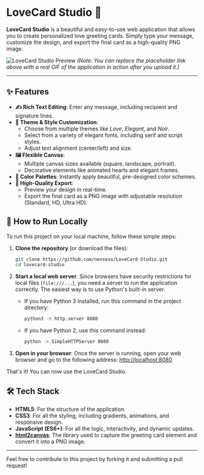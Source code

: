 # LoveCard Studio 💖

**LoveCard Studio** is a beautiful and easy-to-use web application that allows you to create personalized love greeting cards. Simply type your message, customize the design, and export the final card as a high-quality PNG image.

![LoveCard Studio Preview](https://user-images.githubusercontent.com/your-username/your-repo/placeholder.gif)
*(Note: You can replace the placeholder link above with a real GIF of the application in action after you upload it.)*

---

## ✨ Features

- **✍️ Rich Text Editing**: Enter any message, including recipient and signature lines.
- **🎨 Theme & Style Customization**:
  - Choose from multiple themes like *Love*, *Elegant*, and *Noir*.
  - Select from a variety of elegant fonts, including serif and script styles.
  - Adjust text alignment (center/left) and size.
- **🖼️ Flexible Canvas**:
  - Multiple canvas sizes available (square, landscape, portrait).
  - Decorative elements like animated hearts and elegant frames.
- **🎨 Color Palettes**: Instantly apply beautiful, pre-designed color schemes.
- **🚀 High-Quality Export**:
  - Preview your design in real-time.
  - Export the final card as a PNG image with adjustable resolution (Standard, HD, Ultra HD).

## 🚀 How to Run Locally

To run this project on your local machine, follow these simple steps:

1.  **Clone the repository** (or download the files):
    ```bash
    git clone https://github.com/nenseso/LoveCard-Studio.git
    cd lovecard-studio
    ```

2.  **Start a local web server**. Since browsers have security restrictions for local files (`file:///...`), you need a server to run the application correctly. The easiest way is to use Python's built-in server.

    - If you have Python 3 installed, run this command in the project directory:
      ```bash
      python3 -m http.server 8080
      ```
    - If you have Python 2, use this command instead:
      ```bash
      python -m SimpleHTTPServer 8080
      ```

3.  **Open in your browser**:
    Once the server is running, open your web browser and go to the following address:
    [http://localhost:8080](http://localhost:8080)

That's it! You can now use the LoveCard Studio.

## 🛠️ Tech Stack

- **HTML5**: For the structure of the application.
- **CSS3**: For all the styling, including gradients, animations, and responsive design.
- **JavaScript (ES6+)**: For all the logic, interactivity, and dynamic updates.
- **[html2canvas](https://html2canvas.hertzen.com/)**: The library used to capture the greeting card element and convert it into a PNG image.

---

Feel free to contribute to this project by forking it and submitting a pull request!
